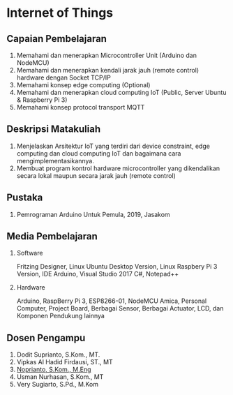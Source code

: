 # Internet of Things

## Capaian Pembelajaran
1. Memahami dan menerapkan Microcontroller Unit (Arduino dan NodeMCU)
2. Memahami dan menerapkan kendali jarak jauh (remote control) hardware dengan Socket TCP/IP
3. Memahami konsep edge computing (Optional)
4. Memahami dan menerapkan cloud computing IoT (Public, Server Ubuntu & Raspberry Pi 3)
5. Memahami konsep protocol transport MQTT

## Deskripsi Matakuliah
1. Menjelaskan Arsitektur IoT yang terdiri dari device constraint, edge computing dan cloud computing IoT dan bagaimana 
cara mengimplementasikannya.
2. Membuat program kontrol hardware microcontroller yang dikendalikan secara lokal maupun secara jarak 
jauh (remote control)

## Pustaka
1. Pemrograman Arduino Untuk Pemula, 2019, Jasakom

## Media Pembelajaran
1. Software

    Fritzing Designer, Linux Ubuntu Desktop Version, Linux Raspbery Pi 3 Version, IDE Arduino, Visual Studio 2017 C#, 
    Notepad++
2. Hardware

    Arduino, RaspBerry Pi 3, ESP8266-01, NodeMCU Amica, Personal Computer, Project Board, Berbagai Sensor, 
    Berbagai Actuator, LCD, dan Komponen Pendukung lainnya

## Dosen Pengampu
1. Dodit Suprianto, S.Kom., MT.
2. Vipkas Al Hadid Firdausi, ST., MT 
3. [Noprianto, S.Kom., M.Eng](https://github.com/0d3ng)
4. Usman Nurhasan, S.Kom., MT
5. Very Sugiarto, S.Pd., M.Kom